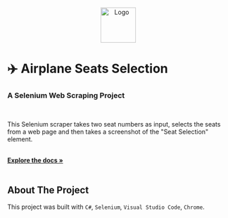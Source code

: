 <!-- PROJECT LOGO -->
<br />
<p align="center">
  <a href="https://github.com/gpdavila/Selenium_Web_Scrapping-">
    <img src="images/logo.png" alt="Logo" width="80" height="80">
  </a>
  

# :airplane: Airplane Seats Selection 

 <h3 >A Selenium Web Scraping Project</h3>
 </br>
  <p>
    This Selenium scraper takes two seat numbers as input, selects the seats from a web page and then takes a screenshot of the "Seat Selection" element.
</p>
<p>
    <br />
    <a href="https://github.com/gpdavila/Selenium_Web_Scrapping-"><strong>Explore the docs »</strong></a>
    <br />
    <br />
</p>


<!-- ABOUT THE PROJECT -->
## About The Project
This project was built with `C#`, `Selenium`, `Visual Studio Code`, `Chrome`.

